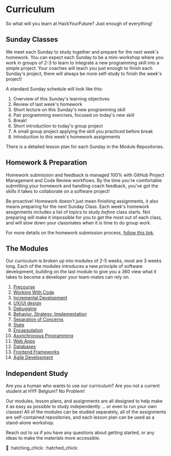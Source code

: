 # Curriculum

So what will you learn at HackYourFuture? Just enough of everything!

## Sunday Classes

We meet each Sunday to study together and prepare for the next week's homework. You can expect each Sunday to be a mini-workshop where you work in groups of 2-3 to learn to integrate a new programming skill into a simple project. Your coaches will teach you just enough to finish each Sunday's project, there will always be more self-study to finish the week's project!

A standard Sunday schedule will look like this:

1. Overview of this Sunday's learning objectives
2. Review of last week's homework
3. Short lecture on this Sunday's new programming skill
4. Pair programming exercises, focused on today's new skill
5. Break!
6. Short introduction to today's group project
7. A small group project applying the skill you practiced before break
8. Introduction to this week's homework assignments

There is a detailed lesson plan for each Sunday in the Module Repositories.

## Homework & Preparation

Homework submission and feedback is managed 100% with GitHub Project Management and Code Review workflows. By the time you're comfortable submitting your homework and handling coach feedback, you've got the skills it takes to collaborate on a software project!

Be proactive! Homework doesn't just mean finishing assignments, it also means preparing for the next Sunday Class. Each week's homework assignments includes a list of topics to study _before_ class starts. Not preparing will make it impossible for you to get the most out of each class, and will slow down your classmates when it is time to do group work.

For more details on the homework submission process, [follow this link](https://github.com/HackYourFutureBelgium/home/tree/007ece72850092d71b1878e075978cc602f78ff4/curriculum/students/homework-submission/README.md).

## The Modules

Our curriculum is broken up into modules of 2-5 weeks, most are 3 weeks long. Each of the modules introduces a new principle of software development, building on the last module to give you a 360 view what it takes to become a developer your team-mates can rely on.

1. [Precourse](precourse.md)
2. [Working With Code](working-with-code.md)
3. [Incremental Development](incremental-development.md)
4. [UX/UI design](ux-ui-design.md)
5. [Debugging](debugging.md)
6. [Behavior, Strategy, Implementation](behavior-strategy-implementation.md)
7. [Separation of Concerns](separation-of-concerns.md)
8. [State](state.md)
9. [Encapsulation](encapsulation.md)
10. [Asynchronous Programming](asynchronous-programming.md)
11. [Web Apps](web-apps.md)
12. [Databases](databases.md)
13. [Frontend Frameworks](frontend-frameworks.md)
14. [Agile Development](agile-development.md)

## Independent Study

Are you a human who wants to use our curriculum? Are you not a current student at HYF Belgium? No Problem!

Our modules, lesson plans, and assignments are all designed to help make it as easy as possible to study independently ... or even to run your own classes! All of the modules can be studied separately, all of the assignments are self-contained repositories, and each lesson plan can be used as a stand-alone workshop.

Reach out to us if you have any questions about getting started, or any ideas to make the materials more accessible.

:egg: :hatching\_chick: :hatched\_chick:

